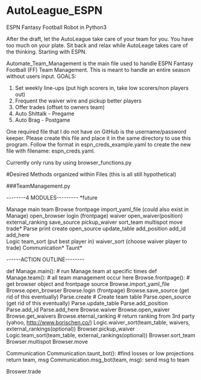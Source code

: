 # AutoLeague_ESPN
ESPN Fantasy Football Robot in Python3

After the draft, let the AutoLeague take care of your team for you. You have too much
on your plate. Sit back and relax while AutoLeage takes care of the thinking. Starting
with ESPN.


Automate_Team_Management is the main file used to handle ESPN Fantasy Football (FF)
Team Management. This is meant to handle an entire season without users input.
GOALS:
1) Set weekly line-ups (put high scorers in, take low scorers/non players out)
2) Frequent the waiver wire and pickup better players
3) Offer trades (offset to owners team)
4) Auto Shittalk - Pregame
4) Auto Brag - Postgame

One required file that I do not have on GitHub is the username/password keeper. Please create this file and place it in the same directory to use this program. Follow the format in espn_creds_example.yaml to create the new file with filename: espn_creds.yaml.

Currently only runs by using browser_functions.py

#Desired Methods organized within Files (this is all still hypothetical)

###TeamManagement.py

--------4 MODULES---------
*future

Manage
    main
        team
Browse
    frontpage
        import_yaml_file (could also exist in Manage)
        open_browser
        login (frontpage)
    waiver
        open_waiver(position)
    external_ranking
    save_source
    pickup_waiver
    sort_team
        multispot
        move
    trade*
Parse
    print
    create
        open_source
        update_table
            add_position
            add_id
            add_here        
Logic
    team_sort (put best player in)
    waiver_sort (choose waiver player to trade)
Communication*
    Taunt*
    

------ACTION OUTLINE--------

def Manage.main():  # run Manage.team at specific times
    def Manage.team():  # all team management occur here
        Browse.frontpage(): # get browser object and frontpage source
            Browse.import_yaml_file
            Browse.open_browser
            Browse.login (frontpage)
            Browse.save_source (get rid of this eventually)
        Parse.create  # Create team table
            Parse.open_source (get rid of this eventually)
            Parse.update_table
                Parse.add_position
                Parse.add_id
                Parse.add_here
        Browse.waiver
            Browse.open_waiver
            Browse.get_waivers
        Browse.eternal_ranking  # return ranking from 3rd party (yahoo, http://www.borischen.co/)
        Logic.waiver_sort(team_table, waivers, external_rankings(optional))
            Browser.pickup_waiver
        Logic.team_sort(team_table, external_rankings(optional))
            Browser.sort_team
                Browser.multispot
                Browser.move


Communication
    Communication.taunt_bot(): #find losses or low projections
        return team, msg
    Communication.msg_bot(team, msg):
    send msg to team
    
Broswer.trade